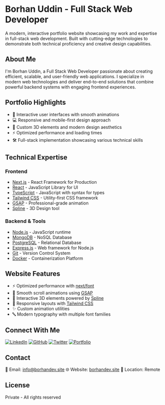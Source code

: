 # Borhan Uddin - Full Stack Web Developer

A modern, interactive portfolio website showcasing my work and expertise in full-stack web development. Built with cutting-edge technologies to demonstrate both technical proficiency and creative design capabilities.

## About Me

I'm Borhan Uddin, a Full Stack Web Developer passionate about creating efficient, scalable, and user-friendly web applications. I specialize in modern web technologies and deliver end-to-end solutions that combine powerful backend systems with engaging frontend experiences.

## Portfolio Highlights

- 🚀 Interactive user interfaces with smooth animations
- 💻 Responsive and mobile-first design approach
- 🎨 Custom 3D elements and modern design aesthetics
- ⚡ Optimized performance and loading times
- 🛠 Full-stack implementation showcasing various technical skills

## Technical Expertise

### Frontend

- [Next.js](https://nextjs.org/) - React Framework for Production
- [React](https://react.dev/) - JavaScript Library for UI
- [TypeScript](https://www.typescriptlang.org/) - JavaScript with syntax for types
- [Tailwind CSS](https://tailwindcss.com/) - Utility-first CSS framework
- [GSAP](https://greensock.com/gsap/) - Professional-grade animation
- [Spline](https://spline.design/) - 3D Design tool

### Backend & Tools

- [Node.js](https://nodejs.org/) - JavaScript runtime
- [MongoDB](https://www.mongodb.com/) - NoSQL Database
- [PostgreSQL](https://www.postgresql.org/) - Relational Database
- [Express.js](https://expressjs.com/) - Web framework for Node.js
- [Git](https://git-scm.com/) - Version Control System
- [Docker](https://www.docker.com/) - Containerization Platform

## Website Features

- ⚡ Optimized performance with [next/font](https://nextjs.org/docs/basic-features/font-optimization)
- 🎨 Smooth scroll animations using [GSAP](https://greensock.com/gsap/)
- 🎯 Interactive 3D elements powered by [Spline](https://spline.design/)
- 📱 Responsive layouts with [Tailwind CSS](https://tailwindcss.com/)
- ✨ Custom animation utilities
- 🔤 Modern typography with multiple font families

## Connect With Me

[![LinkedIn](https://img.shields.io/badge/LinkedIn-0077B5?style=for-the-badge&logo=linkedin&logoColor=white)](https://www.linkedin.com/in/your-profile)
[![GitHub](https://img.shields.io/badge/GitHub-100000?style=for-the-badge&logo=github&logoColor=white)](https://github.com/your-username)
[![Twitter](https://img.shields.io/badge/Twitter-1DA1F2?style=for-the-badge&logo=twitter&logoColor=white)](https://twitter.com/your-handle)
[![Portfolio](https://img.shields.io/badge/Portfolio-FF5722?style=for-the-badge&logo=google-chrome&logoColor=white)](https://borhandev.site/)

## Contact

📧 Email: info@borhandev.site
🌐 Website: [borhandev.site](https://borhandev.site/)
📍 Location: Remote

## License

Private - All rights reserved

